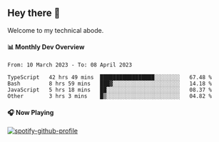 ## Hey there 👋

Welcome to my technical abode.

#### 📊 Monthly Dev Overview
<!--START_SECTION:waka-->

```text
From: 10 March 2023 - To: 08 April 2023

TypeScript   42 hrs 49 mins  █████████████████░░░░░░░░   67.48 %
Bash         8 hrs 59 mins   ███▓░░░░░░░░░░░░░░░░░░░░░   14.18 %
JavaScript   5 hrs 18 mins   ██░░░░░░░░░░░░░░░░░░░░░░░   08.37 %
Other        3 hrs 3 mins    █▒░░░░░░░░░░░░░░░░░░░░░░░   04.82 %
```

<!--END_SECTION:waka-->

#### 🎧 Now Playing

[![spotify-github-profile](https://spotify-github-profile.vercel.app/api/view?uid=james2mid&cover_image=true&theme=natemoo-re)](https://open.spotify.com/user/james2mid?si=2b3baf2b09cb499e)
